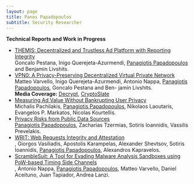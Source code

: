 ```yaml
---
layout: page
title: Panos Papadopoulos
subtitle: Security Researcher
---
```


**Technical Reports and Work in Progress**

- [THEMIS: Decentralized and Trustless Ad Platform with Reporting Integrity](https://arxiv.org/abs/2007.05556)<br> Goncalo Pestana, Inigo Querejeta-Azurmendi, <u>Panagiotis Papadopoulos</u> and Benjamin Livshits.
- [VPN0: A Privacy-Preserving Decentralized Virtual Private Network](https://arxiv.org/abs/1910.00159)<br> Matteo Varvello, Inigo Querejeta-Azurmendi, Antonio Nappa, <u>Panagiotis Papadopoulos</u>, Goncalo Pestana and Ben- jamin Livshits.<br>
<b>Media Coverage:</b> [Decrypt](https://decrypt.co/9937/brave-proposes-decentralized-crypto-enhanced-vpn), [CryptoSlate](https://cryptoslate.com/brave-rd-team-debuts-privacy-preserving-distributed-vpn/amp/)
- [Measuring Ad Value Without Bankrupting User Privacy](https://arxiv.org/abs/1907.10331)<br> Michalis Pachilakis, <u>Panagiotis Papadopoulos</u>, Nikolaos Laoutaris, Evangelos P. Markatos, Nicolas Kourtellis.
- [Privacy Risks from Public Data Sources](https://arxiv.org/abs/1711.09260)<br> <u>Panagiotis Papadopoulos</u>, Zacharias Tzermias, Sotiris Ioannidis, Vassilis Prevelakis.
- [WRIT: Web Requests Integrity and Attestation]()<br>, Giorgos Vasiliadis, Apostolis Karampelas, Alexander Shevtsov, Sotiris Ioannidis, <u>Panagiotis Papadopoulos</u>, Alexandros Kapravelos.
- [ScrambleSuit: A Tool for Evading Malware Analysis Sandboxes using PoW-based Timing Side Channels]()<br>, Antonio Nappa, <u>Panagiotis Papadopoulos</u>, Matteo Varvello, Daniel Aceituno, Juan Tapiador, Andrea Lanzi.